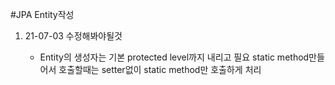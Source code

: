 #JPA Entity작성
1. 21-07-03 수정해봐야될것

    - Entity의 생성자는 기본 protected level까지 내리고
      필요 static method만들어서 호출할때는 setter없이 static method만
      호출하게 처리
